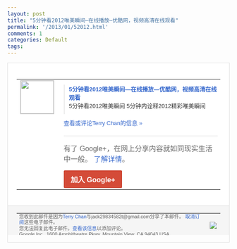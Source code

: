 ```yaml
---
layout: post
title: "5分钟看2012唯美瞬间―在线播放―优酷网，视频高清在线观看"
permalink: '/2013/01/52012.html'
comments: 1
categories: Default
tags: 
---
```

<!-- X-Notifications: 1:28b66b0c90000000 -->

<div style="border:solid 1px #dfdfdf;color:#686868;font:13px Arial"><div style="background-color:#fff;padding:20px;"><table cellpadding="0" cellspacing="0"><tr><td style="padding-right:15px;vertical-align:top"><a href="https://plus.google.com/_/notifications/emlink?emr=14900066512970582018&amp;emid=CMDfuMSvgbUCFYZccgodOjcAAA&amp;path=%2F108643996575278738906&amp;dt=1359043491676&amp;uob=8"><img height="75" src="https://lh3.googleusercontent.com/-KKRGTyJ5Bl0/AAAAAAAAAAI/AAAAAAAAtnY/R4QEWIp3Ur0/s75-c-k-a/photo.jpg" style="border:solid 1px #cccccc;" width="75"/></a></td><td style="width:578px;color:#333;font:13px Arial;vertical-align:top"><div style="padding-bottom:10px"></div><div style="margin-bottom:10px;padding-left:10px; border-left:2px solid #EAEAEA"><span style="margin-right:5px"><a href="http://v.youku.com/v_show/id_XNDk1NTQ3Nzc2.html" style="color:#3366CC;text-decoration:none"><span style="font-weight:bold">5分钟看2012唯美瞬间―在线播放―优酷<wbr/>网，视频高清在线观看</span></a><div style="padding-bottom:10px">5分钟看2012唯美瞬间 5分钟内诠释2012精彩唯美瞬间</div></span></div><a href="https://plus.google.com/_/notifications/emlink?emr=14900066512970582018&amp;emid=CMDfuMSvgbUCFYZccgodOjcAAA&amp;path=%2F108643996575278738906%2Fposts%2FKyBaefijHDn%3Fgpinv%3DAMIXal_KPlRy4HiVTaUcq1GNmnIDFpXYAJzAdhQRpp5G0ZuemarOBFiSwluzIM8G1F6NGCblMgLyfZ6_25GlPbHtful2tNtQQx0-M9OvWG4ko0MCinXQASI&amp;dt=1359043491676&amp;uob=8" style="color:#3366CC;text-decoration:none">查看或评论Terry Chan的信息 »</a><div style="margin-top:20px;border-top:solid 1px #dfdfdf"><div style="padding:15px 0;color:#686868;font:16px Arial">有了 Google+，在网上分享内容就如同现实生活中一般。 <a href="http://www.google.com/+/learnmore/" style="color:#3366CC;text-decoration:none">了解详情</a>。</div><a href="https://plus.google.com/_/notifications/emlink?emr=14900066512970582018&amp;emid=CMDfuMSvgbUCFYZccgodOjcAAA&amp;path=%2F%3Fgpinv%3DAMIXal_KPlRy4HiVTaUcq1GNmnIDFpXYAJzAdhQRpp5G0ZuemarOBFiSwluzIM8G1F6NGCblMgLyfZ6_25GlPbHtful2tNtQQx0-M9OvWG4ko0MCinXQASI&amp;dt=1359043491676&amp;uob=8" style="display:inline-block;padding:7px 15px;background-color:#d44b38; color:#fff;font-size:16px; font-weight:bold;border-radius:2px;-webkit-border-radius:2px; -moz-border-radius:2px;border:solid 1px #c43b28; white-space:nowrap;text-decoration:none">加入 Google+</a></div></td></tr></table></div><div style="border-top:solid 1px #dfdfdf;padding:0 20px; background-color:#f5f5f5"><table cellpadding="0" cellspacing="0" style="height:50px"><tbody><tr><td style="vertical-align:middle;width:100%; color:#636363;font:11px Arial; line-height:120%">您收到此邮件是因为<a href="https://plus.google.com/_/notifications/emlink?emr=14900066512970582018&amp;emid=CMDfuMSvgbUCFYZccgodOjcAAA&amp;path=%2F108643996575278738906%3Fgpinv%3DAMIXal_KPlRy4HiVTaUcq1GNmnIDFpXYAJzAdhQRpp5G0ZuemarOBFiSwluzIM8G1F6NGCblMgLyfZ6_25GlPbHtful2tNtQQx0-M9OvWG4ko0MCinXQASI&amp;dt=1359043491676&amp;uob=8" style="color:#3366CC;text-decoration:none">Terry Chan</a>与jack29834582t@gmail.com分享了本邮件。 <a href="https://plus.google.com/_/notifications/emlink?emr=14900066512970582018&amp;emid=CMDfuMSvgbUCFYZccgodOjcAAA&amp;path=%2F_%2Fnonplus%2Femailsettings%3Fgpinv%3DAMIXal_KPlRy4HiVTaUcq1GNmnIDFpXYAJzAdhQRpp5G0ZuemarOBFiSwluzIM8G1F6NGCblMgLyfZ6_25GlPbHtful2tNtQQx0-M9OvWG4ko0MCinXQASI%26est%3DADH5u8WZwITSWPXLPN9K1J8Y2B3ybRh-rLakTmpek7zkbQTeftCuyaH4opMarCPo7SuKWJRake8soNkMxiXDrYjF_rGf0TQ4UsJaDVDXRnsZjYckzKSz6OV3mwuAJ3_tixnJdDw5_pOvuiO3qyXUrfFGMjjGTDn2MA&amp;dt=1359043491676&amp;uob=8" style="color:#3366CC;text-decoration:none">取消订阅</a>这些电子邮件。<br/>您无法回复此电子邮件。<a href="https://plus.google.com/_/notifications/emlink?emr=14900066512970582018&amp;emid=CMDfuMSvgbUCFYZccgodOjcAAA&amp;path=%2F108643996575278738906%2Fposts%2FKyBaefijHDn%3Fgpinv%3DAMIXal_KPlRy4HiVTaUcq1GNmnIDFpXYAJzAdhQRpp5G0ZuemarOBFiSwluzIM8G1F6NGCblMgLyfZ6_25GlPbHtful2tNtQQx0-M9OvWG4ko0MCinXQASI&amp;dt=1359043491676&amp;uob=8" style="color:#3366CC;text-decoration:none">查看该信息</a>以添加评论。<br/>Google Inc., 1600 Amphitheatre Pkwy, Mountain View, CA 94043 USA<br/></td><td><img src="https://ssl.gstatic.com/s2/oz/images/notifications/logo/google-plus-6617a72bb36cc548861652780c9e6ff1.png"/></td></tr></tbody></table></div></div>